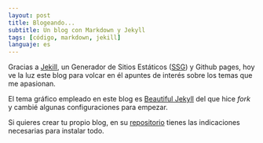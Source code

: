 ```yaml
---
layout: post
title: Blogeando...
subtitle: Un blog con Markdown y Jekyll
tags: [código, markdown, jekill]
languaje: es
---
```


Gracias a [Jekill](https://jekyllrb.com/), un Generador de Sitios Estáticos ([SSG](https://www.cloudflare.com/es-es/learning/performance/static-site-generator/))  y Github pages, hoy ve la luz este blog para volcar en él apuntes de interés sobre los temas que me apasionan.

El tema gráfico empleado en este blog es [Beautiful Jekyll](https://beautifuljekyll.com/) del que hice _fork_ y cambié algunas configuraciones para empezar. 

Si quieres crear tu propio blog, en su [repositorio](https://github.com/daattali/beautiful-jekyll) tienes las indicaciones necesarias para instalar todo.